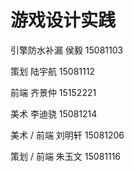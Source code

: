 # 游戏设计实践

引擎防水补漏 侯毅 15081103

策划 陆宇航 15081112

前端 齐景仲 15152221

美术 李迪骁 15081214

美术 / 前端 刘明轩 15081206

策划 / 前端 朱玉文 15081116